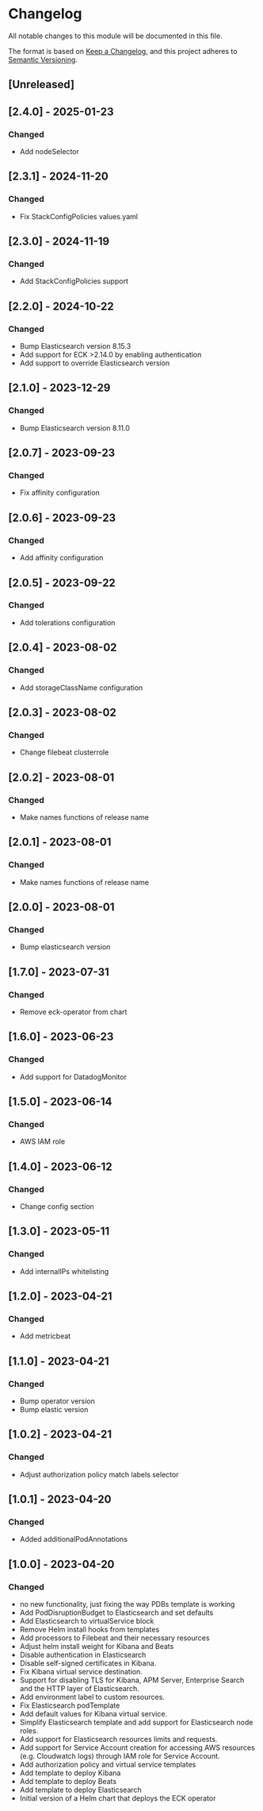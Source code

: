 # Changelog

All notable changes to this module will be documented in this file.

The format is based on [Keep a Changelog](https://keepachangelog.com/en/1.0.0/),
and this project adheres to [Semantic Versioning](https://semver.org/spec/v2.0.0.html).

## [Unreleased]

## [2.4.0] - 2025-01-23
### Changed
- Add nodeSelector

## [2.3.1] - 2024-11-20
### Changed
- Fix StackConfigPolicies values.yaml

## [2.3.0] - 2024-11-19
### Changed
- Add StackConfigPolicies support

## [2.2.0] - 2024-10-22
### Changed
- Bump Elasticsearch version 8.15.3
- Add support for ECK >2.14.0 by enabling authentication
- Add support to override Elasticsearch version

## [2.1.0] - 2023-12-29
### Changed
- Bump Elasticsearch version 8.11.0

## [2.0.7] - 2023-09-23
### Changed
- Fix affinity configuration

## [2.0.6] - 2023-09-23
### Changed
- Add affinity configuration

## [2.0.5] - 2023-09-22
### Changed
- Add tolerations configuration

## [2.0.4] - 2023-08-02
### Changed
- Add storageClassName configuration

## [2.0.3] - 2023-08-02
### Changed
- Change filebeat clusterrole

## [2.0.2] - 2023-08-01
### Changed
- Make names functions of release name

## [2.0.1] - 2023-08-01
### Changed
- Make names functions of release name

## [2.0.0] - 2023-08-01
### Changed
- Bump elasticsearch version

## [1.7.0] - 2023-07-31
### Changed
- Remove eck-operator from chart

## [1.6.0] - 2023-06-23
### Changed
- Add support for DatadogMonitor

## [1.5.0] - 2023-06-14
### Changed
- AWS IAM role

## [1.4.0] - 2023-06-12
### Changed
- Change config section

## [1.3.0] - 2023-05-11
### Changed
- Add internalIPs whitelisting

## [1.2.0] - 2023-04-21
### Changed
- Add metricbeat

## [1.1.0] - 2023-04-21
### Changed
- Bump operator version
- Bump elastic version

## [1.0.2] - 2023-04-21
### Changed
- Adjust authorization policy match labels selector

## [1.0.1] - 2023-04-20
### Changed
- Added additionalPodAnnotations

## [1.0.0] - 2023-04-20
### Changed
- no new functionality, just fixing the way PDBs template is working
- Add PodDisruptionBudget to Elasticsearch and set defaults
- Add Elasticsearch to virtualService block
- Remove Helm install hooks from templates
- Add processors to Filebeat and their necessary resources
- Adjust helm install weight for Kibana and Beats
- Disable authentication in Elasticsearch
- Disable self-signed certificates in Kibana.
- Fix Kibana virtual service destination.
- Support for disabling TLS for Kibana, APM Server, Enterprise Search and the HTTP layer of Elasticsearch.
- Add environment label to custom resources.
- Fix Elasticsearch podTemplate
- Add default values for Kibana virtual service.
- Simplify Elasticsearch template and add support for Elasticsearch node roles.
- Add support for Elasticsearch resources limits and requests.
- Add support for Service Account creation for accessing AWS resources (e.g. Cloudwatch logs) through IAM role for Service Account.
- Add authorization policy and virtual service templates
- Add template to deploy Kibana
- Add template to deploy Beats
- Add template to deploy Elasticsearch
- Initial version of a Helm chart that deploys the ECK operator

